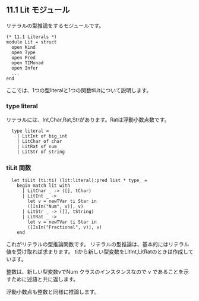 ## 11.1 Lit モジュール

リテラルの型推論をするモジュールです。

	(* 11.1 Literals *)
	module Lit = struct
	  open Kind
	  open Type
	  open Pred
	  open TIMonad
	  open Infer
	  ...
	end

ここでは、1つの型literalと1つの関数tiLitについて説明します。

### type literal

リテラルには、Int,Char,Rat,Strがあります。Ratは浮動小数点数です。

	  type literal =
	    | LitInt of big_int
	    | LitChar of char
	    | LitRat of num
	    | LitStr of string

### tiLit 関数

	  let tiLit (ti:ti) (lit:literal):pred list * type_ =
	    begin match lit with
	      | LitChar _ -> ([], tChar)
	      | LitInt _ ->
	        let v = newTVar ti Star in
	        ([IsIn("Num", v)], v)
	      | LitStr _ -> ([], tString)
	      | LitRat _ ->
	        let v = newTVar ti Star in
	        ([IsIn("Fractional", v)], v)
	    end

これがリテラルの型推論関数です。
リテラルの型推論は、基本的にはリテラル値を受け取れば求まります。
tiから新しい型変数をLitInt,LitRatのときは作成しています。

整数は、新しい型変数vでNum クラスのインスタンスなので v であることを示すために述語と共に返します。

浮動小数点も整数と同様に推論します。
